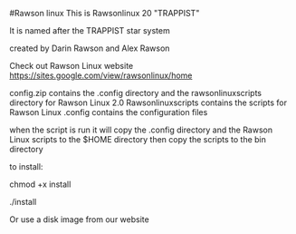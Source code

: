 #Rawson linux
This is Rawsonlinux 20 "TRAPPIST"

It is named after the TRAPPIST star system

created by Darin Rawson and Alex Rawson

Check out Rawson Linux website
https://sites.google.com/view/rawsonlinux/home

config.zip contains the .config directory and the rawsonlinuxscripts directory for Rawson Linux 2.0
Rawsonlinuxscripts contains the scripts for Rawson Linux
.config contains the configuration files

when the script is run it will copy the .config directory and the
Rawson Linux scripts to the $HOME directory then copy the scripts
to the bin directory

to install:

chmod +x install

./install

Or use a disk image from our website
